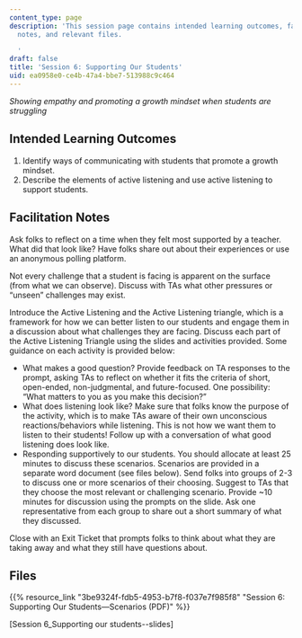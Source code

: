 ```yaml
---
content_type: page
description: 'This session page contains intended learning outcomes, facilitation
  notes, and relevant files.

  '
draft: false
title: 'Session 6: Supporting Our Students'
uid: ea0958e0-ce4b-47a4-bbe7-513988c9c464
---
```

*Showing empathy and promoting a growth mindset when students are struggling*

## Intended Learning Outcomes

1. Identify ways of communicating with students that promote a growth mindset. 
2. Describe the elements of active listening and use active listening to support students.

## Facilitation Notes

Ask folks to reflect on a time when they felt most supported by a teacher. What did that look like? Have folks share out about their experiences or use an anonymous polling platform.

Not every challenge that a student is facing is apparent on the surface (from what we can observe). Discuss with TAs what other pressures or “unseen” challenges may exist.

Introduce the Active Listening and the Active Listening triangle, which is a framework for how we can better listen to our students and engage them in a discussion about what challenges they are facing. Discuss each part of the Active Listening Triangle using the slides and activities provided. Some guidance on each activity is provided below:

- What makes a good question? Provide feedback on TA responses to the prompt, asking TAs to reflect on whether it fits the criteria of short, open-ended, non-judgmental, and future-focused. One possibility: “What matters to you as you make this decision?”
- What does listening look like? Make sure that folks know the purpose of the activity, which is to make TAs aware of their own unconscious reactions/behaviors while listening. This is not how we want them to listen to their students! Follow up with a conversation of what good listening does look like.
- Responding supportively to our students. You should allocate at least 25 minutes to discuss these scenarios. Scenarios are provided in a separate word document (see files below). Send folks into groups of 2-3 to discuss one or more scenarios of their choosing. Suggest to TAs that they choose the most relevant or challenging scenario. Provide ~10 minutes for discussion using the prompts on the slide. Ask one representative from each group to share out a short summary of what they discussed.

Close with an Exit Ticket that prompts folks to think about what they are taking away and what they still have questions about.

## Files

{{% resource_link "3be9324f-fdb5-4953-b7f8-f037e7f985f8" "Session 6: Supporting Our Students—Scenarios (PDF)" %}}

\[Session 6\_Supporting our students--slides\]